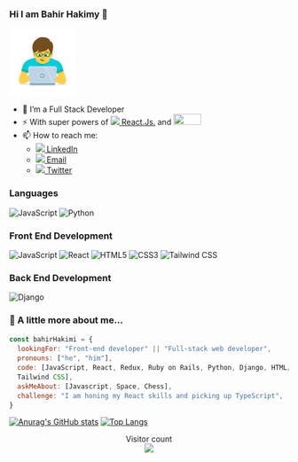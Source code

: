 ### Hi I am Bahir Hakimy 👋
<img src="https://github.com/BahirHakimy/file-storage-for-dostiapi/blob/main/media/download.jfif" width="120"/>

- 🔭 I’m a Full Stack Developer
- ⚡ With super powers of  [<img src="https://upload.wikimedia.org/wikipedia/commons/thumb/a/a7/React-icon.svg/512px-React-icon.svg.png?20220125121207" width="20" height="auto" /> React.Js.](https://reactjs.org/) and [<img src="https://static.djangoproject.com/img/logos/django-logo-negative.svg" width="50" height="20" />](https://www.djangoproject.com/)
- 📫 How to reach me:
  - [<img src="https://i.stack.imgur.com/gVE0j.png" width='20'/> LinkedIn](https://www.linkedin.com/in/bahir-hakimy)
  - [<img src="https://cdn-icons-png.flaticon.com/512/281/281769.png" width='20'/> Email](mailto:bahirhakimy2015@gmail.com)
  - [<img src="https://upload.wikimedia.org/wikipedia/commons/thumb/4/4f/Twitter-logo.svg/2491px-Twitter-logo.svg.png" width='20'/> Twitter](https://twitter.com/bahir_hakimy)


### Languages
![JavaScript](https://icongr.am/devicon/javascript-original.svg?size=50&color=currentColor)
![Python](https://icongr.am/devicon/python-original.svg?size=50&color=currentColor)

### Front End Development
![JavaScript](https://icongr.am/devicon/javascript-original.svg?size=50&color=currentColor)
![React](https://icongr.am/devicon/react-original.svg?size=50&color=currentColor)
![HTML5](https://icongr.am/devicon/html5-original.svg?size=50&color=currentColor)
![CSS3](https://icongr.am/devicon/css3-original.svg?size=50&color=currentColor)
![Tailwind CSS](https://www.vectorlogo.zone/logos/tailwindcss/tailwindcss-ar21.svg)

### Back End Development
![Django](https://icongr.am/devicon/django-original.svg?size=128&color=currentColor)

### 🚀 A little more about me...  

```javascript
const bahirHakimi = {
  lookingFor: "Front-end developer" || "Full-stack web developer",
  pronouns: ["he", "him"],
  code: [JavaScript, React, Redux, Ruby on Rails, Python, Django, HTML/CSS,
  Tailwind CSS],
  askMeAbout: [Javascript, Space, Chess],
  challenge: "I am honing my React skills and picking up TypeScript",
}
```


<div align='left'>
  
[![Anurag's GitHub stats](https://github-readme-stats.vercel.app/api?username=BahirHakimy&show_icons=true&theme=onedark)]()
[![Top Langs](https://github-readme-stats.vercel.app/api/top-langs/?username=BahirHakimy&layout=compact)](https://github.com/anuraghazra/github-readme-stats)
</div>

<p align="center"> 
  Visitor count<br>
  <img src="https://profile-counter.glitch.me/BahirHakimy/count.svg" />
</p>
